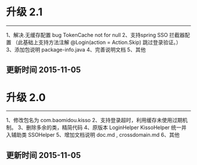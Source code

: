 

# 升级 2.1
---------------------------------------------------------
1、解决.无缓存配置 bug TokenCache not for null
2、支持spring SSO 拦截器配置 （此基础上支持方法注解  @Login(action = Action.Skip) 跳过登录验证。）
3、添加包说明 package-info.java
4、完善说明文档
5、其他

更新时间    2015-11-05
---------------------------------------------------------


# 升级 2.0
---------------------------------------------------------
1、修改包名为  com.baomidou.kisso
2、支持登录超时，利用缓存未使用过期机制。
3、删除多余的类，精简代码
4、原版本   LoginHelper  KissoHelper 统一并入辅助类  SSOHelper
5、增加文档说明 doc.md , crossdomain.md
6、其他

更新时间    2015-11-05
---------------------------------------------------------








